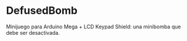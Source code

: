 # DefusedBomb
Minijuego para Arduino Mega + LCD Keypad Shield: una minibomba que debe ser desactivada.
